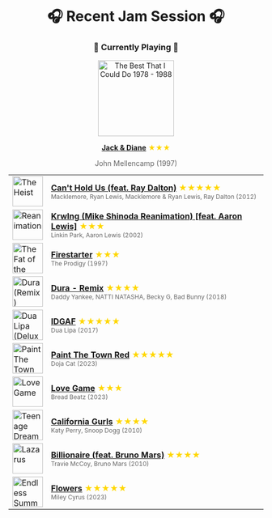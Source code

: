 <div align='center'>

# 🎧 Recent Jam Session 🎧

<h3>🎵 Currently Playing 🎵</h3>

<a href="https://open.spotify.com/track/6xrdxmGZnnpScIck7YxCnd"><img src="https://i.scdn.co/image/ab67616d0000b273a47d777eacab80613fdde21e" width="150" height="150" alt="The Best That I Could Do 1978 - 1988" /></a>

<b><a href="https://open.spotify.com/track/6xrdxmGZnnpScIck7YxCnd">Jack & Diane</a></b><span style="color: gold;"> ★★★</span>

<span style="color: #666;">John Mellencamp (1997)</span>

<table style='margin: 0 auto; max-width: 550px;'>
<tr>
<td width="60"><a href="https://open.spotify.com/track/3bidbhpOYeV4knp8AIu8Xn"><img src="https://i.scdn.co/image/ab67616d0000b27398a02fef3a8b1d80a0f164ec" width="60" height="60" alt="The Heist" /></a></td>
<td><b><a href="https://open.spotify.com/track/3bidbhpOYeV4knp8AIu8Xn">Can't Hold Us (feat. Ray Dalton)</a></b> <span style="color: gold;"> ★★★★★</span><br><span style="font-size: 12px; color: #666;">Macklemore, Ryan Lewis, Macklemore & Ryan Lewis, Ray Dalton (2012)</span></td>
</tr>
<tr>
<td width="60"><a href="https://open.spotify.com/track/1Hg2egRryMkCdXqXmXki3A"><img src="https://i.scdn.co/image/ab67616d0000b27391e2fd0e284ca923b8743b6a" width="60" height="60" alt="Reanimation" /></a></td>
<td><b><a href="https://open.spotify.com/track/1Hg2egRryMkCdXqXmXki3A">Krwlng (Mike Shinoda Reanimation) [feat. Aaron Lewis]</a></b> <span style="color: gold;"> ★★★</span><br><span style="font-size: 12px; color: #666;">Linkin Park, Aaron Lewis (2002)</span></td>
</tr>
<tr>
<td width="60"><a href="https://open.spotify.com/track/1auX4gkGe7hbrOH0BXdpV4"><img src="https://i.scdn.co/image/ab67616d0000b2737bb4dd1d02346ec2321a41d6" width="60" height="60" alt="The Fat of the Land" /></a></td>
<td><b><a href="https://open.spotify.com/track/1auX4gkGe7hbrOH0BXdpV4">Firestarter</a></b> <span style="color: gold;"> ★★★</span><br><span style="font-size: 12px; color: #666;">The Prodigy (1997)</span></td>
</tr>
<tr>
<td width="60"><a href="https://open.spotify.com/track/6U2NuJILEOEpW2tVCuqKHb"><img src="https://i.scdn.co/image/ab67616d0000b2738a31cacc2818b37d9e4e4bdc" width="60" height="60" alt="Dura (Remix)" /></a></td>
<td><b><a href="https://open.spotify.com/track/6U2NuJILEOEpW2tVCuqKHb">Dura - Remix</a></b> <span style="color: gold;"> ★★★★</span><br><span style="font-size: 12px; color: #666;">Daddy Yankee, NATTI NATASHA, Becky G, Bad Bunny (2018)</span></td>
</tr>
<tr>
<td width="60"><a href="https://open.spotify.com/track/76cy1WJvNGJTj78UqeA5zr"><img src="https://i.scdn.co/image/ab67616d0000b273838698485511bd9108fadadc" width="60" height="60" alt="Dua Lipa (Deluxe)" /></a></td>
<td><b><a href="https://open.spotify.com/track/76cy1WJvNGJTj78UqeA5zr">IDGAF</a></b> <span style="color: gold;"> ★★★★★</span><br><span style="font-size: 12px; color: #666;">Dua Lipa (2017)</span></td>
</tr>
<tr>
<td width="60"><a href="https://open.spotify.com/track/2IGMVunIBsBLtEQyoI1Mu7"><img src="https://i.scdn.co/image/ab67616d0000b2737acee948ecac8380c1b6ce30" width="60" height="60" alt="Paint The Town Red" /></a></td>
<td><b><a href="https://open.spotify.com/track/2IGMVunIBsBLtEQyoI1Mu7">Paint The Town Red</a></b> <span style="color: gold;"> ★★★★★</span><br><span style="font-size: 12px; color: #666;">Doja Cat (2023)</span></td>
</tr>
<tr>
<td width="60"><a href="https://open.spotify.com/track/4n81eNyWOkaxBIPrBQk0NJ"><img src="https://i.scdn.co/image/ab67616d0000b27382ad713a69ecdb656bed2d78" width="60" height="60" alt="Love Game" /></a></td>
<td><b><a href="https://open.spotify.com/track/4n81eNyWOkaxBIPrBQk0NJ">Love Game</a></b> <span style="color: gold;"> ★★★</span><br><span style="font-size: 12px; color: #666;">Bread Beatz (2023)</span></td>
</tr>
<tr>
<td width="60"><a href="https://open.spotify.com/track/6KOEK6SeCEZOQkLj5M1PxH"><img src="https://i.scdn.co/image/ab67616d0000b273d20c38f295039520d688a888" width="60" height="60" alt="Teenage Dream" /></a></td>
<td><b><a href="https://open.spotify.com/track/6KOEK6SeCEZOQkLj5M1PxH">California Gurls</a></b> <span style="color: gold;"> ★★★★</span><br><span style="font-size: 12px; color: #666;">Katy Perry, Snoop Dogg (2010)</span></td>
</tr>
<tr>
<td width="60"><a href="https://open.spotify.com/track/2qPUnoasNe4Ep43emVXEig"><img src="https://i.scdn.co/image/ab67616d0000b2732780cc9f7796e04f367e394d" width="60" height="60" alt="Lazarus" /></a></td>
<td><b><a href="https://open.spotify.com/track/2qPUnoasNe4Ep43emVXEig">Billionaire (feat. Bruno Mars)</a></b> <span style="color: gold;"> ★★★★</span><br><span style="font-size: 12px; color: #666;">Travie McCoy, Bruno Mars (2010)</span></td>
</tr>
<tr>
<td width="60"><a href="https://open.spotify.com/track/7DSAEUvxU8FajXtRloy8M0"><img src="https://i.scdn.co/image/ab67616d0000b273cd222052a2594be29a6616b5" width="60" height="60" alt="Endless Summer Vacation" /></a></td>
<td><b><a href="https://open.spotify.com/track/7DSAEUvxU8FajXtRloy8M0">Flowers</a></b> <span style="color: gold;"> ★★★★★</span><br><span style="font-size: 12px; color: #666;">Miley Cyrus (2023)</span></td>
</tr>
</table>
</div>

